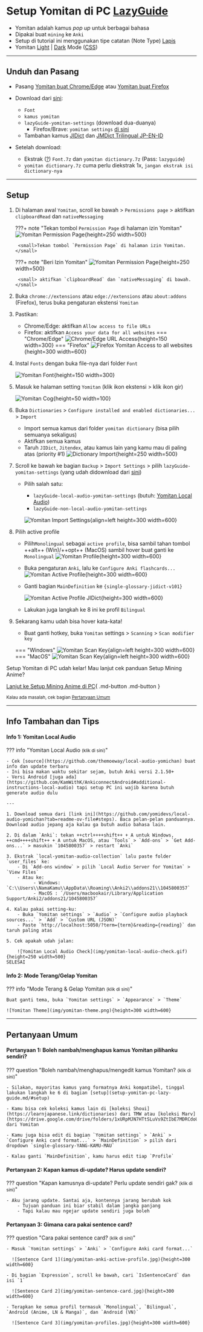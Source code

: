 # Setup Yomitan di PC [LazyGuide](https://lazyguidejp.github.io/jp-lazy-guide/setupYomitanOnPC/)

- Yomitan adalah kamus _pop up_ untuk berbagai bahasa
- Dipakai buat `mining` ke `Anki`
- Setup di tutorial ini menggunakan tipe catatan (Note Type) [Lapis](https://github.com/donkuri/lapis)
- Yomitan [Light](img/yomitan-light.png) | [Dark](img/yomitan-dark.png) Mode ([CSS](https://pastebin.com/T9EkQQwm))

---

## Unduh dan Pasang

- Pasang [Yomitan buat Chrome/Edge](https://chrome.google.com/webstore/detail/yomitan/likgccmbimhjbgkjambclfkhldnlhbnn) atau [Yomitan buat Firefox](https://addons.mozilla.org/en-US/firefox/addon/yomitan/)

- Download dari [sini](https://drive.google.com/drive/folders/1DHJ18Lk2_tVYWJ1Adhe8XByuyFBGuTr_?usp=sharing):
    - `Font`
    - `kamus yomitan`
    - `lazyGuide-yomitan-settings` (download dua-duanya)
        - Firefox/Brave: `yomitan settings` [di sini](https://drive.google.com/drive/folders/1D_O7HgX4xMBOQcl2tLoeAQ7KUtPqyUnU?usp=sharing)
    - Tambahan kamus [JIDict](https://drive.google.com/file/d/1VPvizJLN3ShjzdNbTxpY4dN33UI9l0FR/view?usp=drivesdk) dan [JMDict Trilingual JP-EN-ID](https://github.com/phi-li-a/PhiliaArchive/blob/main/Yomitan/Trilingual/%5BBETA%20VERSION%5D%20JMDict%20JP-EN-ID%20V.0.1.zip)
- Setelah download:
    - Ekstrak ([?](https://www.webhostinghub.com/help/learn/website/managing-files/extract-file)) `Font.7z` dan `yomitan dictionary.7z` (Pass: `lazyguide`)
    - `yomitan dictionary.7z` cuma perlu diekstrak 1x, `jangan ekstrak isi dictionary-nya`

---

## Setup

1. Di halaman awal `Yomitan`, scroll ke bawah > `Permissions page` > aktifkan `clipboardRead` dan `nativeMessaging`

	???+ note "Tekan tombol `Permission Page` di halaman izin Yomitan"
		![Yomitan Permission Page](img/pencet-tuh.jpg){height=250 width=500}
		
		<small>Tekan tombol `Permission Page` di halaman izin Yomitan.</small>

	???+ note "Beri Izin Yomitan"
		![Yomitan Permission Page](img/yomitan-permission.jpg){height=250 width=500}
		
		<small> aktifkan `clipboardRead` dan `nativeMessaging` di bawah.</small>

2. Buka `chrome://extensions` atau `edge://extensions` atau `about:addons` (Firefox), terus buka pengaturan ekstensi `Yomitan`

3. Pastikan:
    - Chrome/Edge: aktifkan `Allow access to file URLs`
    - Firefox: aktifkan `Access your data for all websites`
    === "Chrome/Edge"
        ![Chrome/Edge URL Access](img/chromium-url-acces.jpg){height=150 width=300}
    === "Firefox"
        ![Firefox Yomitan Access to all websites](img/firefox-url-access.png){height=300 width=600}

4. Instal `Fonts` dengan buka file-nya dari folder `Font`
   
    ![Yomitan Font](img/fonts.png){height=150 width=300}

5. Masuk ke halaman setting `Yomitan` (klik ikon ekstensi > klik ikon gir)

    ![Yomitan Cog](img/yomitan-cog.jpg){height=50 width=100}

6. Buka `Dictionaries` > `Configure installed and enabled dictionaries...` > `Import`
    - Import semua kamus dari folder `yomitan dictionary` (bisa pilih semuanya sekaligus)
    - Aktifkan semua kamus
    - Taruh `JIDict`, `Jitendex`, atau kamus lain yang kamu mau di paling atas (priority #1)
    ![Dictionary Import](img/yomitan-dictionary-import.png){height=250 width=500}

7. Scroll ke bawah ke bagian `Backup` > `Import Settings` > pilih `lazyGuide-yomitan-settings` (yang udah didownload dari [sini](setup-yomitan-pc-lazy-guide.md/#unduh-dan-pasang))
    - Pilih salah satu:
        - `lazyGuide-local-audio-yomitan-settings` (butuh: [Yomitan Local Audio](setup-yomitan-pc-lazy-guide.md/#info-1-yomitan-local-audio))
        - `lazyGuide-non-local-audio-yomitan-settings`

        ![Yomitan Import Settings](img/yomitan-import-settings.png){align=left height=300 width=600}

8. Pilih active profile
    - Pilih`Monolingual` sebagai `active profile`, bisa sambil tahan tombol ++alt++ (Win)/++opt++ (MacOS) sambil hover buat ganti ke `Monolingual`
        ![Yomitan Profile](img/yomitan-profiles.jpg){height=300 width=600}

    - Buka pengaturan `Anki`, lalu ke `Configure Anki flashcards...`
        ![Yomitan Active Profile](img/yomitan-anki-active-profile.jpg){height=300 width=600}
    - Ganti bagian `MainDefinition` ke `{single-glossary-jidict-v101}`

        ![Yomitan Active Profile JIDict](img/yomitan-anki-active-profile-jidict.jpg){height=300 width=600}

    - Lakukan juga langkah ke 8 ini ke profil `Bilingual`

9. Sekarang kamu udah bisa hover kata-kata!
    - Buat ganti hotkey, buka `Yomitan` settings > `Scanning` > `Scan modifier key`

    === "Windows"
        ![Yomitan Scan Key](img/yomitan-scan-key.png){align=left height=300 width=600}
    === "MacOS"
        ![Yomitan Scan Key](img/yomitan-scan-key.jpg){align=left height=300 width=600}


Setup Yomitan di PC udah kelar!  Mau lanjut cek panduan Setup Mining Anime?

[Lanjut ke Setup Mining Anime di PC](setup-anime-pc-lazy-guide.md){ .md-button .md-button }

<small>Kalau ada masalah, cek bagian [Pertanyaan Umum](setup-yomitan-pc-lazy-guide.md/#pertanyaan-umum)</small>

---

## Info Tambahan dan Tips

#### Info 1: Yomitan Local Audio

??? info "Yomitan Local Audio <small>(klik di sini)</small>"

    - Cek [source](https://github.com/themoeway/local-audio-yomichan) buat info dan update terbaru
    - Ini bisa makan waktu sekitar sejam, butuh Anki versi 2.1.50+
    - Versi Android [juga ada](https://github.com/KamWithK/AnkiconnectAndroid#additional-instructions-local-audio) tapi setup PC ini wajib karena butuh generate audio dulu

    ---

    1. Download semua dari [link ini](https://github.com/yomidevs/local-audio-yomichan?tab=readme-ov-file#steps). Baca pelan-pelan panduannya. Download audio jepang aja kalau ga butuh audio bahasa lain.

    2. Di dalam `Anki`: tekan ++ctrl++++shift++ + A untuk Windows, ++cmd++++shift++ + A untuk MacOS, atau `Tools` > `Add-ons` > `Get Add-ons...` > masukin `1045800357` > restart `Anki`

    3. Ekstrak `local-yomitan-audio-collection` lalu paste folder `user_files` ke:
        - Di `Add-ons window` > pilih `Local Audio Server for Yomitan` > `View Files`
        - Atau ke: 
              - Windows: `C:\\Users\\NamaKamu\\AppData\\Roaming\\Anki2\\addons21\\1045800357`
              - MacOS : `/Users/macbookair/Library/Application Support/Anki2/addons21/1045800357` 

    4. Kalau pakai setting-ku:
        - Buka `Yomitan settings` > `Audio` > `Configure audio playback sources...` > `Add` > `Custom URL (JSON)`
        - Paste `http://localhost:5050/?term={term}&reading={reading}` dan taruh paling atas

    5. Cek apakah udah jalan:

        ![Yomitan Local Audio Check](img/yomitan-local-audio-check.gif){height=250 width=500}	
	SELESAI


#### Info 2: Mode Terang/Gelap Yomitan

??? info "Mode Terang & Gelap Yomitan <small>(klik di sini)</small>"

    Buat ganti tema, buka `Yomitan settings` > `Appearance` > `Theme`

    ![Yomitan Theme](img/yomitan-theme.png){height=300 width=600}

---

## Pertanyaan Umum

#### Pertanyaan 1: Boleh nambah/menghapus kamus Yomitan pilihanku sendiri?

??? question "Boleh nambah/menghapus/mengedit kamus Yomitan? <small>(klik di sini)</small>"

    - Silakan, mayoritas kamus yang formatnya Anki kompatibel, tinggal lakukan langkah ke 6 di bagian [setup](setup-yomitan-pc-lazy-guide.md/#setup)

    - Kamu bisa cek koleksi kamus lain di [koleksi Shoui](https://learnjapanese.link/dictionaries) dari TMW atau [koleksi Marv](https://drive.google.com/drive/folders/1xURpMJN7HTtSLuVs9ZtIbE7MDRCdoU29) dari Yomitan

    - Kamu juga bisa edit di bagian `Yomitan settings` > `Anki` > `Configure Anki card format...` > `MainDefinition` > pilih dari dropdown `single-glossary-YANG-KAMU-MAU`

    - Kalau ganti `MainDefinition`, kamu harus edit tiap `Profile`

#### Pertanyaan 2: Kapan kamus di-update? Harus update sendiri?

??? question "Kapan kamusnya di-update? Perlu update sendiri gak? <small>(klik di sini)</small>"

    - Aku jarang update. Santai aja, kontennya jarang berubah kok
        - Tujuan panduan ini biar stabil dalam jangka panjang
        - Tapi kalau mau ngejar update sendiri juga boleh

#### Pertanyaan 3: Gimana cara pakai sentence card?

??? question "Cara pakai sentence card? <small>(klik di sini)</small>"

    - Masuk `Yomitan settings` > `Anki` > `Configure Anki card format...`

      ![Sentence Card 1](img/yomitan-anki-active-profile.jpg){height=300 width=600}

    - Di bagian `Expression`, scroll ke bawah, cari `IsSentenceCard` dan isi `1`

      ![Sentence Card 2](img/yomitan-sentence-card.jpg){height=300 width=600}

    - Terapkan ke semua profil termasuk `Monolingual`, `Bilingual`, `Android (Anime, LN & Manga)`, dan `Android (VN)`

      ![Sentence Card 3](img/yomitan-profiles.jpg){height=300 width=600}